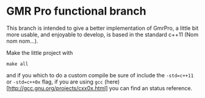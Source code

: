 GMR Pro functional branch
=========================

This branch is intended to give a better implementation of GmrPro,
a little bit more usable, and enjoyable to develop, is based in the
standard c++11 (Nom nom nom...).

Make the little project with

    make all

and if you which to do a custom compile be sure of include the `-std=c++11` or
`-std=c++0x` flag, if you are using `gcc` 
(here)[http://gcc.gnu.org/projects/cxx0x.html] you can find an status reference.